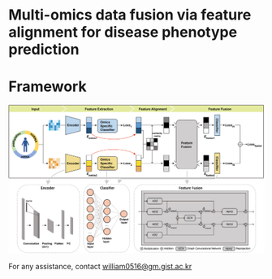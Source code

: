# Multi-omics data fusion via feature alignment for disease phenotype prediction




# **Framework**
![Image description](https://github.com/DMCB-GIST/MFFA/blob/main/pipeline.png)




For any assistance, contact william0516@gm.gist.ac.kr
